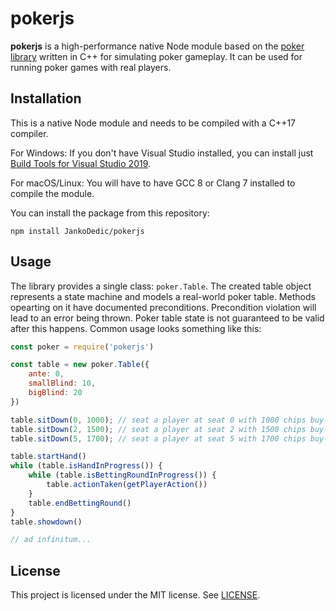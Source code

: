 # pokerjs

**pokerjs** is a high-performance native Node module based on the [poker library](https://github.com/JankoDedic/poker) written in C++ for simulating poker gameplay. It can be used for running poker games with real players.

## Installation

This is a native Node module and needs to be compiled with a C++17 compiler.

For Windows: If you don't have Visual Studio installed, you can install just [Build Tools for Visual Studio 2019](https://visualstudio.microsoft.com/downloads/#build-tools-for-visual-studio-2019).

For macOS/Linux: You will have to have GCC 8 or Clang 7 installed to compile the module.

You can install the package from this repository:

```
npm install JankoDedic/pokerjs
```

## Usage

The library provides a single class: `poker.Table`. The created table object represents a state machine and models a real-world poker table. Methods opearting on it have documented preconditions. Precondition violation will lead to an error being thrown. Poker table state is not guaranteed to be valid after this happens. Common usage looks something like this:

```javascript
const poker = require('pokerjs')

const table = new poker.Table({
    ante: 0,
    smallBlind: 10,
    bigBlind: 20
})

table.sitDown(0, 1000); // seat a player at seat 0 with 1000 chips buy-in
table.sitDown(2, 1500); // seat a player at seat 2 with 1500 chips buy-in
table.sitDown(5, 1700); // seat a player at seat 5 with 1700 chips buy-in

table.startHand()
while (table.isHandInProgress()) {
    while (table.isBettingRoundInProgress()) {
        table.actionTaken(getPlayerAction())
    }
    table.endBettingRound()
}
table.showdown()

// ad infinitum...
```

## License

This project is licensed under the MIT license. See [LICENSE](LICENSE).

